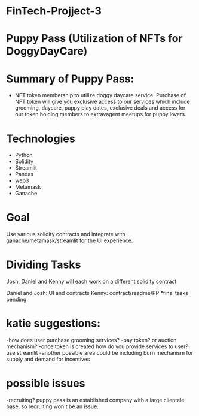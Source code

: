 # FinTech-Projject-3
# Puppy Pass (Utilization of NFTs for DoggyDayCare)

# Summary of Puppy Pass: 

* NFT token membership to utilize doggy daycare service. Purchase of NFT token will give you exclusive access to our services which include grooming, daycare, puppy play dates, exclusive deals and access for our token holding members to extravagent meetups for puppy lovers. 


# Technologies

* Python 
* Solidity
* Streamlit 
* Pandas
* web3
* Metamask 
* Ganache 

# Goal

Use various solidity contracts and integrate with ganache/metamask/streamlit for the UI experience. 


# Dividing Tasks

Josh, Daniel and Kenny will each work on a different solidity contract 

Daniel and Josh: UI and contracts
Kenny: contract/readme/PP
*final tasks pending 

# katie suggestions: 

-how does user purchase grooming services? 
-pay token? or auction mechanism? 
-once token is created how do you provide services to user?  use streamlit 
-another possible area could be including burn mechanism for supply and demand for incentives

# possible issues

-recruiting? puppy pass is an established company with a large clientele base, so recruiting won't be an issue. 

